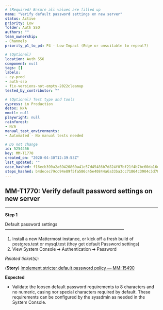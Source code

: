 ```yaml
---
# (Required) Ensure all values are filled up
name: "Verify default password settings on new server"
status: Active
priority: Low
folder: Auth SSO
authors: ""
team_ownership:
- Channels
priority_p1_to_p4: P4 - Low-Impact (Edge or unsuitable to repeat?)

# (Optional)
location: Auth SSO
component: null
tags: []
labels:
- cy-prod
- auth-sso
- fix-versions-not-empty-2022cleanup
tested_by_contributor: ""

# (Optional) Test type and tools
cypress: in Production
detox: N/A
mmctl: null
playwright: null
rainforest:
- N/A
manual_test_environments:
- Automated - No manual tests needed

# Do not change
id: 5254456
key: MM-T1770
created_on: "2020-04-30T12:39:53Z"
last_updated: ""
case_hashed: f16ecb390a2a69426860a41c57d45486b7d824f07bf21f4b7bc60da16d54e15d8b952e0e83bf3f812e850441f87e88ff
steps_hashed: b4decec79cc94e89f5fa586c45e40844a6a33ba3cc71864c3904c5d782ce3aaa99aff0a43a03246cc11e9b1a93337290
---
```


<!-- (Auto-generated) Based on frontmatter's "key" and "name" -->

## MM-T1770: Verify default password settings on new server

---

**Step 1**

Default password settings\
————————————————————————————

1. Install a new Mattermost instance, or kick off a fresh build of postgres.test or mysql.test (they get default Password settings)
2. View System Console ➜ Authentication ➜ Password

_Related ticket(s):_

(**Story**) [Implement stricter default password policy — MM-15490](https://mattermost.atlassian.net/browse/MM-15490)

**Expected**

- Validate the loosen default password requirements to 8 characters and no numeric, casing nor special characters required by default. These requirements can be configured by the sysadmin as needed in the System Console.
